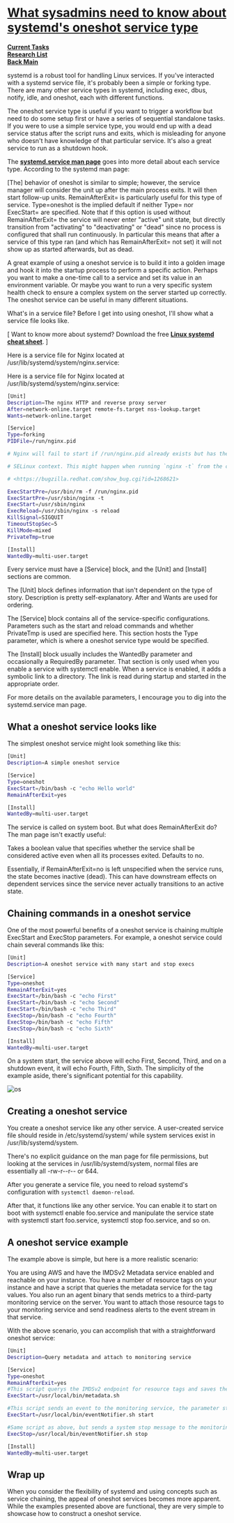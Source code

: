 # **[What sysadmins need to know about systemd's oneshot service type](https://www.redhat.com/en/blog/systemd-oneshot-service)**

**[Current Tasks](../../../../a_status/current_tasks.md)**\
**[Research List](../../../research_list.md)**\
**[Back Main](../../../../README.md)**

systemd is a robust tool for handling Linux services. If you've interacted with a systemd service file, it's probably been a simple or forking type. There are many other service types in systemd, including exec, dbus, notify, idle, and oneshot, each with different functions.

The oneshot service type is useful if you want to trigger a workflow but need to do some setup first or have a series of sequential standalone tasks. If you were to use a simple service type, you would end up with a dead service status after the script runs and exits, which is misleading for anyone who doesn't have knowledge of that particular service. It's also a great service to run as a shutdown hook.

The **[systemd.service man page](https://www.man7.org/linux/man-pages/man5/systemd.service.5.html)** goes into more detail about each service type. According to the systemd man page:

[The] behavior of oneshot is similar to simple; however, the service manager will consider the unit up after the main process exits. It will then start follow-up units. RemainAfterExit= is particularly useful for this type of service. Type=oneshot is the implied default if neither Type= nor ExecStart= are specified. Note that if this option is used without RemainAfterExit= the service will never enter "active" unit state, but directly transition from "activating" to "deactivating" or "dead" since no process is configured that shall run continuously. In particular this means that after a service of this type ran (and which has RemainAfterExit= not set) it will not show up as started afterwards, but as dead.

A great example of using a oneshot service is to build it into a golden image and hook it into the startup process to perform a specific action. Perhaps you want to make a one-time call to a service and set its value in an environment variable. Or maybe you want to run a very specific system health check to ensure a complex system on the server started up correctly. The oneshot service can be useful in many different situations.

What's in a service file?
Before I get into using oneshot, I'll show what a service file looks like.

[ Want to know more about systemd? Download the free **[Linux systemd cheat sheet](https://opensource.com/downloads/linux-systemd-cheat-sheet?intcmp=701f20000012ngPAAQ&_gl=1*1nmwhk4*_gcl_au*MTY0NDkyMDEwNS4xNzQ2MjA0MTMy)**. ]

Here is a service file for Nginx located at /usr/lib/systemd/system/nginx.service:

Here is a service file for Nginx located at /usr/lib/systemd/system/nginx.service:

```bash
[Unit]
Description=The nginx HTTP and reverse proxy server
After=network-online.target remote-fs.target nss-lookup.target
Wants=network-online.target

[Service]
Type=forking
PIDFile=/run/nginx.pid

# Nginx will fail to start if /run/nginx.pid already exists but has the wrong

# SELinux context. This might happen when running `nginx -t` from the cmdline

# <https://bugzilla.redhat.com/show_bug.cgi?id=1268621>

ExecStartPre=/usr/bin/rm -f /run/nginx.pid
ExecStartPre=/usr/sbin/nginx -t
ExecStart=/usr/sbin/nginx
ExecReload=/usr/sbin/nginx -s reload
KillSignal=SIGQUIT
TimeoutStopSec=5
KillMode=mixed
PrivateTmp=true

[Install]
WantedBy=multi-user.target
```

Every service must have a [Service] block, and the [Unit] and [Install] sections are common.

The [Unit] block defines information that isn't dependent on the type of story. Description is pretty self-explanatory. After and Wants are used for ordering.

The [Service] block contains all of the service-specific configurations. Parameters such as the start and reload commands and whether PrivateTmp is used are specified here. This section hosts the Type parameter, which is where a oneshot service type would be specified.

The [Install] block usually includes the WantedBy parameter and occasionally a RequiredBy parameter. That section is only used when you enable a service with systemctl enable. When a service is enabled, it adds a symbolic link to a directory. The link is read during startup and started in the appropriate order.

For more details on the available parameters, I encourage you to dig into the systemd.service man page.

## What a oneshot service looks like

The simplest oneshot service might look something like this:

```bash
[Unit]
Description=A simple oneshot service

[Service]
Type=oneshot
ExecStart=/bin/bash -c "echo Hello world"
RemainAfterExit=yes

[Install]
WantedBy=multi-user.target
```

The service is called on system boot. But what does RemainAfterExit do? The man page isn't exactly useful:

Takes a boolean value that specifies whether the service shall be considered active even when all its processes exited. Defaults to no.

Essentially, if RemainAfterExit=no is left unspecified when the service runs, the state becomes inactive (dead). This can have downstream effects on dependent services since the service never actually transitions to an active state.

## Chaining commands in a oneshot service

One of the most powerful benefits of a oneshot service is chaining multiple ExecStart and ExecStop parameters. For example, a oneshot service could chain several commands like this:

```bash
[Unit]
Description=A oneshot service with many start and stop execs

[Service]
Type=oneshot
RemainAfterExit=yes
ExecStart=/bin/bash -c "echo First"
ExecStart=/bin/bash -c "echo Second"
ExecStart=/bin/bash -c "echo Third"
ExecStop=/bin/bash -c "echo Fourth"
ExecStop=/bin/bash -c "echo Fifth"
ExecStop=/bin/bash -c "echo Sixth"

[Install]
WantedBy=multi-user.target
```

On a system start, the service above will echo First, Second, Third, and on a shutdown event, it will echo Fourth, Fifth, Sixth. The simplicity of the example aside, there's significant potential for this capability.

![os](https://www.redhat.com/rhdc/managed-files/styles/wysiwyg_full_width/private/sysadmin/2022-04/oneshot.png.webp?itok=_KD_GeeJ)

## Creating a oneshot service

You create a oneshot service like any other service. A user-created service file should reside in /etc/systemd/system/ while system services exist in /usr/lib/systemd/system.

There's no explicit guidance on the man page for file permissions, but looking at the services in /usr/lib/systemd/system, normal files are essentially all -rw-r--r-- or 644.

After you generate a service file, you need to reload systemd's configuration with `systemctl daemon-reload`.

After that, it functions like any other service. You can enable it to start on boot with systemctl enable foo.service and manipulate the service state with systemctl start foo.service, systemctl stop foo.service, and so on.

## A oneshot service example

The example above is simple, but here is a more realistic scenario:

You are using AWS and have the IMDSv2 Metadata service enabled and reachable on your instance. You have a number of resource tags on your instance and have a script that queries the metadata service for the tag values. You also run an agent binary that sends metrics to a third-party monitoring service on the server. You want to attach those resource tags to your monitoring service and send readiness alerts to the event stream in that service.

With the above scenario, you can accomplish that with a straightforward oneshot service:

```bash
[Unit]
Description=Query metadata and attach to monitoring service

[Service]
Type=oneshot
RemainAfterExit=yes
#This script querys the IMDSv2 endpoint for resource tags and saves them into a configuration file
ExecStart=/usr/local/bin/metadata.sh

#This script sends an event to the monitoring service, the parameter start declares the system is starting up
ExecStart=/usr/local/bin/eventNotifier.sh start

#Same script as above, but sends a system stop message to the monitoring service.
ExecStop=/usr/local/bin/eventNotifier.sh stop 

[Install]
WantedBy=multi-user.target
```

## Wrap up

When you consider the flexibility of systemd and using concepts such as service chaining, the appeal of oneshot services becomes more apparent. While the examples presented above are functional, they are very simple to showcase how to construct a oneshot service.
